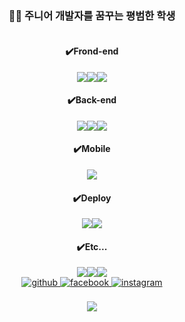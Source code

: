 <h3><div align="center">👨‍💻 주니어 개발자를 꿈꾸는 평범한 학생</div></h3>  
<table alien = "center ><tr><td valign="top" width="33%">
<!-- </td><td valign="top" width="33%">
</td><td valign="top" width="33%"> -->
</td></tr></table>  
<div align="center">                                                                                       
<h4>✔️Frond-end</h4>
<img src="https://img.shields.io/badge/React-61DAFB?style=for-the-badge&logo=React&logoColor=black"><img src="https://img.shields.io/badge/Css-1572B6?style=for-the-badge&logo=Css&logoColor=white"><img src="https://img.shields.io/badge/Redux-764ABC?style=for-the-badge&logo=Redux&logoColor=purple">  
<h4>✔️Back-end</h4>
<img src="https://img.shields.io/badge/Spring Boot-6DB33F?style=for-the-badge&logo=Spring Boot&logoColor=yellow"><img src="https://img.shields.io/badge/Nood Js-339933?style=for-the-badge&logo=Node.Js&logoColor=green"><img src="https://img.shields.io/badge/Express-000000?style=for-the-badge&logo=Express&logoColor=whtie">  
<h4>✔️Mobile</h4>
<img src="https://img.shields.io/badge/Android Studio-3DDC84?style=for-the-badge&logo=androidstudio&logoColor=green">  
<h4>✔️Deploy</h4>
<img src="https://img.shields.io/badge/Heroku-430098?style=for-the-badge&logo=Heroku&logoColor=whtie"><img src="https://img.shields.io/badge/Amazon Ec2-FF9900?style=for-the-badge&logo=amazonec2&logoColor=black">  
<h4>✔️Etc...</h4>
<img src="https://img.shields.io/badge/R Studio-276DC3?style=for-the-badge&logo=R&logoColor=whtie"><img src="https://img.shields.io/badge/Arduino-00979D?style=for-the-badge&logo=arduino&logoColor=whtie"><img src="https://img.shields.io/badge/Mysql-4479A1?style=for-the-badge&logo=mysql&logoColor=whtie">        
</div>

<div align="center">  
<a href="https://github.com/YunDaeHyeon" target="_blank">
<img src=https://img.shields.io/badge/github-%2324292e.svg?&style=for-the-badge&logo=github&logoColor=white alt=github style="margin-bottom: 5px;" />
</a>
<a href="https://www.facebook.com/ddaehyeon_" target="_blank">
<img src=https://img.shields.io/badge/facebook-%232E87FB.svg?&style=for-the-badge&logo=facebook&logoColor=white alt=facebook style="margin-bottom: 5px;" />
</a>
<a href="https://instagram.com/ddaehyeon_" target="_blank">
<img src=https://img.shields.io/badge/instagram-%23000000.svg?&style=for-the-badge&logo=instagram&logoColor=white alt=instagram style="margin-bottom: 5px;" />
</a> 
</div>  
<br/>  
<div align="center"><img src="https://github-readme-stats.vercel.app/api?username=YunDaeHyeon&show_icons=true&count_private=true&hide_border=true&theme=dark" align="center" /></div>  
<br/>

